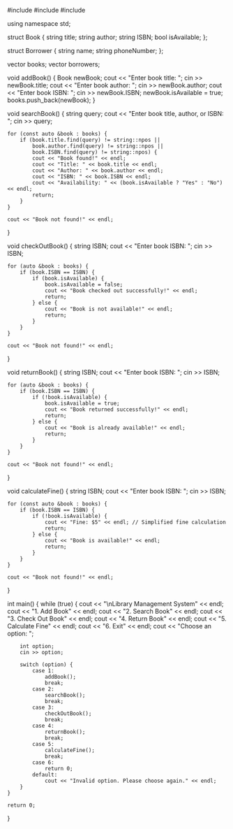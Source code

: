 #include <iostream>
#include <vector>
#include <string>

using namespace std;

struct Book {
    string title;
    string author;
    string ISBN;
    bool isAvailable;
};

struct Borrower {
    string name;
    string phoneNumber;
};

vector<Book> books;
vector<Borrower> borrowers;

void addBook() {
    Book newBook;
    cout << "Enter book title: ";
    cin >> newBook.title;
    cout << "Enter book author: ";
    cin >> newBook.author;
    cout << "Enter book ISBN: ";
    cin >> newBook.ISBN;
    newBook.isAvailable = true;
    books.push_back(newBook);
}

void searchBook() {
    string query;
    cout << "Enter book title, author, or ISBN: ";
    cin >> query;

    for (const auto &book : books) {
        if (book.title.find(query) != string::npos ||
            book.author.find(query) != string::npos ||
            book.ISBN.find(query) != string::npos) {
            cout << "Book found!" << endl;
            cout << "Title: " << book.title << endl;
            cout << "Author: " << book.author << endl;
            cout << "ISBN: " << book.ISBN << endl;
            cout << "Availability: " << (book.isAvailable ? "Yes" : "No") << endl;
            return;
        }
    }

    cout << "Book not found!" << endl;
}

void checkOutBook() {
    string ISBN;
    cout << "Enter book ISBN: ";
    cin >> ISBN;

    for (auto &book : books) {
        if (book.ISBN == ISBN) {
            if (book.isAvailable) {
                book.isAvailable = false;
                cout << "Book checked out successfully!" << endl;
                return;
            } else {
                cout << "Book is not available!" << endl;
                return;
            }
        }
    }

    cout << "Book not found!" << endl;
}

void returnBook() {
    string ISBN;
    cout << "Enter book ISBN: ";
    cin >> ISBN;

    for (auto &book : books) {
        if (book.ISBN == ISBN) {
            if (!book.isAvailable) {
                book.isAvailable = true;
                cout << "Book returned successfully!" << endl;
                return;
            } else {
                cout << "Book is already available!" << endl;
                return;
            }
        }
    }

    cout << "Book not found!" << endl;
}

void calculateFine() {
    string ISBN;
    cout << "Enter book ISBN: ";
    cin >> ISBN;

    for (const auto &book : books) {
        if (book.ISBN == ISBN) {
            if (!book.isAvailable) {
                cout << "Fine: $5" << endl; // Simplified fine calculation
                return;
            } else {
                cout << "Book is available!" << endl;
                return;
            }
        }
    }

    cout << "Book not found!" << endl;
}

int main() {
    while (true) {
        cout << "\nLibrary Management System" << endl;
        cout << "1. Add Book" << endl;
        cout << "2. Search Book" << endl;
        cout << "3. Check Out Book" << endl;
        cout << "4. Return Book" << endl;
        cout << "5. Calculate Fine" << endl;
        cout << "6. Exit" << endl;
        cout << "Choose an option: ";

        int option;
        cin >> option;

        switch (option) {
            case 1:
                addBook();
                break;
            case 2:
                searchBook();
                break;
            case 3:
                checkOutBook();
                break;
            case 4:
                returnBook();
                break;
            case 5:
                calculateFine();
                break;
            case 6:
                return 0;
            default:
                cout << "Invalid option. Please choose again." << endl;
        }
    }

    return 0;
}

